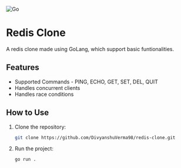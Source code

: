 ![Go](https://img.shields.io/badge/go-%2300ADD8.svg?style=for-the-badge&logo=go&logoColor=white) &nbsp;

# Redis Clone
A redis clone made using GoLang, which support basic funtionalities.

## Features
- Supported Commands - PING, ECHO, GET, SET, DEL, QUIT
- Handles concurrent clients
- Handles race conditions

## How to Use

1. Clone the repository:
   ```sh
   git clone https://github.com/DivyanshuVerma98/redis-clone.git
   ```
2. Run the project:
    ```sh
    go run .
    ```